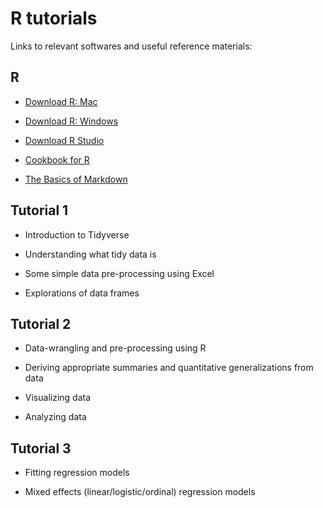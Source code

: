 # R tutorials

Links to relevant softwares and useful reference materials:

## R

* [Download R: Mac](https://cran.r-project.org/bin/macosx/)

* [Download R: Windows](https://cran.r-project.org/bin/windows/)

* [Download R Studio](https://rstudio.com/products/rstudio/download/)

* [Cookbook for R](http://www.cookbook-r.com/)

* [The Basics of Markdown](https://daringfireball.net/projects/markdown/basics)

## Tutorial 1

* Introduction to Tidyverse

* Understanding what tidy data is

* Some simple data pre-processing using Excel 

* Explorations of data frames

## Tutorial 2

* Data-wrangling and pre-processing using R

* Deriving appropriate summaries and quantitative generalizations from data

* Visualizing data

* Analyzing data

## Tutorial 3

* Fitting regression models

* Mixed effects (linear/logistic/ordinal) regression models






